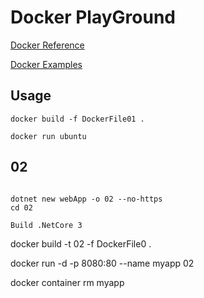 # Docker PlayGround

[Docker Reference](https://docs.docker.com/v17.09/engine/reference/builder)

[Docker Examples](https://docs.docker.com/v17.09/engine/examples/)

## Usage

```
docker build -f DockerFile01 .
```

```
docker run ubuntu
```
## 02

```

dotnet new webApp -o 02 --no-https
cd 02

Build .NetCore 3

```
docker build -t 02 -f DockerFile0 .

docker run -d -p 8080:80 --name myapp 02

docker container rm myapp
```